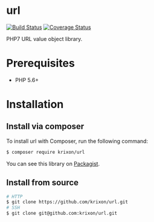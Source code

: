 url
===

[![Build Status](https://travis-ci.org/krixon/url.svg?branch=master)](https://travis-ci.org/krixon/url)
[![Coverage Status](https://coveralls.io/repos/github/krixon/url/badge.svg?branch=master)](https://coveralls.io/github/krixon/url?branch=master)

PHP7 URL value object library.

# Prerequisites

- PHP 5.6+

# Installation


## Install via composer

To install url with Composer, run the following command:

```sh
$ composer require krixon/url
```

You can see this library on [Packagist](https://packagist.org/packages/krixon/url).

## Install from source

```sh
# HTTP
$ git clone https://github.com/krixon/url.git
# SSH
$ git clone git@github.com:krixon/url.git
```
